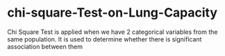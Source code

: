 # chi-square-Test-on-Lung-Capacity
Chi Square Test is applied when we have 2 categorical variables from the same population. It is used to determine  whether there is significant association between them
